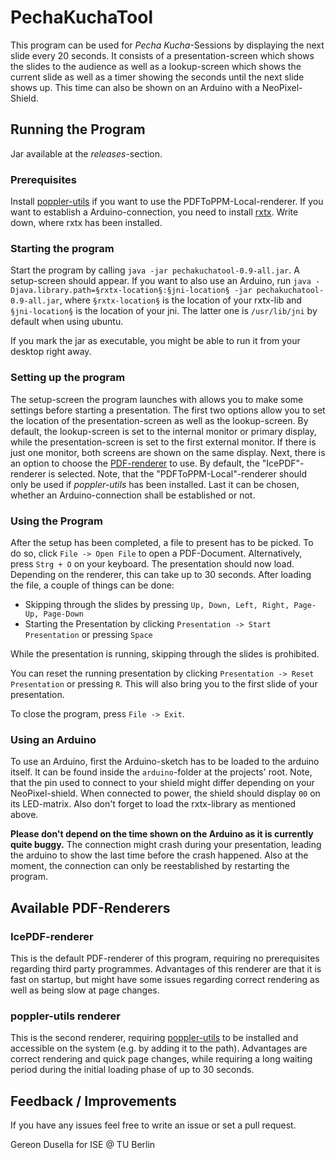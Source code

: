 # PechaKuchaTool

This program can be used for _Pecha Kucha_-Sessions by displaying the next slide every 20 seconds.
It consists of a presentation-screen which shows the slides to the audience as well as a lookup-screen which shows the current slide as well as a timer showing the seconds until the next slide shows up.
This time can also be shown on an Arduino with a NeoPixel-Shield.

## Running the Program

Jar available at the *releases*-section.

### Prerequisites

Install [poppler-utils](https://poppler.freedesktop.org/) if you want to use the PDFToPPM-Local-renderer.
If you want to establish a Arduino-connection, you need to install [rxtx](http://rxtx.qbang.org/wiki/index.php/Download).
Write down, where rxtx has been installed.

### Starting the program

Start the program by calling `java -jar pechakuchatool-0.9-all.jar`.
A setup-screen should appear.
If you want to also use an Arduino, run `java -Djava.library.path=§rxtx-location§:§jni-location§ -jar pechakuchatool-0.9-all.jar`, where `§rxtx-location§` is the location of your rxtx-lib and `§jni-location§` is the location of your jni.
The latter one is `/usr/lib/jni` by default when using ubuntu.

If you mark the jar as executable, you might be able to run it from your desktop right away.

### Setting up the program

The setup-screen the program launches with allows you to make some settings before starting a presentation.
The first two options allow you to set the location of the presentation-screen as well as the lookup-screen.
By default, the lookup-screen is set to the internal monitor or primary display, while the presentation-screen is set to the first external monitor. 
If there is just one monitor, both screens are shown on the same display.
Next, there is an option to choose the [PDF-renderer](#renderers) to use.
By default, the "IcePDF"-renderer is selected.
Note, that the "PDFToPPM-Local"-renderer should only be used if _poppler-utils_ has been installed.
Last it can be chosen, whether an Arduino-connection shall be established or not.

### Using the Program

After the setup has been completed, a file to present has to be picked.
To do so, click `File -> Open File` to open a PDF-Document.
Alternatively, press `Strg + O` on your keyboard.
The presentation should now load.
Depending on the renderer, this can take up to 30 seconds.
After loading the file, a couple of things can be done:

+ Skipping through the slides by pressing `Up, Down, Left, Right, Page-Up, Page-Down`
+ Starting the Presentation by clicking `Presentation -> Start Presentation` or pressing `Space`

While the presentation is running, skipping through the slides is prohibited.
 
You can reset the running presentation by clicking `Presentation -> Reset Presentation` or pressing `R`.
This will also bring you to the first slide of your presentation.

To close the program, press `File -> Exit`.

### Using an Arduino

To use an Arduino, first the Arduino-sketch has to be loaded to the arduino itself.
It can be found inside the `arduino`-folder at the projects' root.
Note, that the pin used to connect to your shield might differ depending on your NeoPixel-shield.
When connected to power, the shield should display `00` on its LED-matrix.
Also don't forget to load the rxtx-library as mentioned above.

**Please don't depend on the time shown on the Arduino as it is currently quite buggy.** 
The connection might crash during your presentation, leading the arduino to show the last time before the crash happened.
Also at the moment, the connection can only be reestablished by restarting the program.

## <a name="renderers"></a>Available PDF-Renderers

### IcePDF-renderer

This is the default PDF-renderer of this program, requiring no prerequisites regarding third party programmes.
Advantages of this renderer are that it is fast on startup, but might have some issues regarding correct rendering as well as being slow at page changes.

### poppler-utils renderer

This is the second renderer, requiring [poppler-utils](https://poppler.freedesktop.org/) to be installed and accessible on the system (e.g. by adding it to the path).
Advantages are correct rendering and quick page changes, while requiring a long waiting period during the initial loading phase of up to 30 seconds.

## Feedback / Improvements

If you have any issues feel free to write an issue or set a pull request.


Gereon Dusella for ISE @ TU Berlin